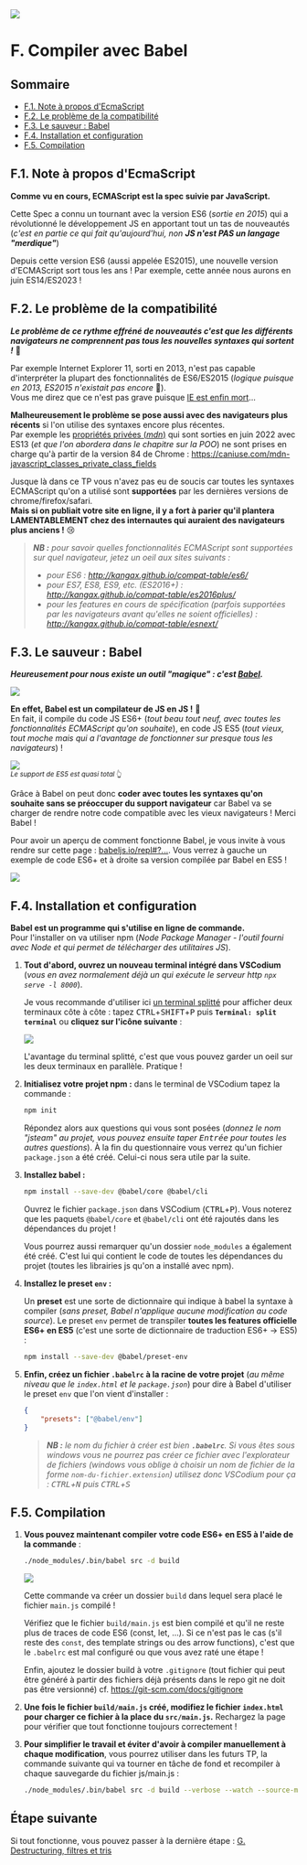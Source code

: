 <img src="images/readme/header-small.jpg" >

# F. Compiler avec Babel <!-- omit in toc -->

## Sommaire <!-- omit in toc -->
- [F.1. Note à propos d'EcmaScript](#f1-note-à-propos-decmascript)
- [F.2. Le problème de la compatibilité](#f2-le-problème-de-la-compatibilité)
- [F.3. Le sauveur : Babel](#f3-le-sauveur-babel)
- [F.4. Installation et configuration](#f4-installation-et-configuration)
- [F.5. Compilation](#f5-compilation)

## F.1. Note à propos d'EcmaScript

**Comme vu en cours, ECMAScript est la spec suivie par JavaScript.**

Cette Spec a connu un tournant avec la version ES6 (_sortie en 2015_) qui a révolutionné le développement JS en apportant tout un tas de nouveautés (_c'est en partie ce qui fait qu'aujourd'hui, non **JS n'est PAS un langage "merdique"**_)

Depuis cette version ES6 (aussi appelée ES2015), une nouvelle version d'ECMAScript sort tous les ans ! Par exemple, cette année nous aurons en juin ES14/ES2023 !

## F.2. Le problème de la compatibilité

_**Le problème de ce rythme effréné de nouveautés c'est que les différents navigateurs ne comprennent pas tous les nouvelles syntaxes qui sortent !**_ 😬

Par exemple Internet Explorer 11, sorti en 2013, n'est pas capable d'interpréter la plupart des fonctionnalités de ES6/ES2015 (_logique puisque en 2013, ES2015 n'existait pas encore_ 🧠). \
Vous me direz que ce n'est pas grave puisque [IE est enfin mort](https://blogs.windows.com/windowsexperience/2022/06/15/internet-explorer-11-has-retired-and-is-officially-out-of-support-what-you-need-to-know/)...

**Malheureusement le problème se pose aussi avec des navigateurs plus récents** si l'on utilise des syntaxes encore plus récentes. \
Par exemple les [propriétés privées (_mdn_)](https://developer.mozilla.org/fr/docs/Web/JavaScript/Reference/Classes/Private_class_fields) qui sont sorties en juin 2022 avec ES13 (_et que l'on abordera dans le chapitre sur la POO_) ne sont prises en charge qu'à partir de la version 84 de Chrome : https://caniuse.com/mdn-javascript_classes_private_class_fields


Jusque là dans ce TP vous n'avez pas eu de soucis car toutes les syntaxes ECMAScript qu'on a utilisé sont **supportées** par les dernières versions de chrome/firefox/safari. \
**Mais si on publiait votre site en ligne, il y a fort à parier qu'il plantera LAMENTABLEMENT chez des internautes qui auraient des navigateurs plus anciens !** 😢

> _**NB :** pour savoir quelles fonctionnalités ECMAScript sont supportées sur quel navigateur, jetez un oeil aux sites suivants :_
> - _pour ES6 : http://kangax.github.io/compat-table/es6/_
> - _pour ES7, ES8, ES9, etc. (ES2016+) : http://kangax.github.io/compat-table/es2016plus/_
> - _pour les features en cours de spécification (parfois supportées par les navigateurs avant qu'elles ne soient officielles) : http://kangax.github.io/compat-table/esnext/_


## F.3. Le sauveur : Babel


_**Heureusement pour nous existe un outil "magique" : c'est [Babel](https://babeljs.io).**_

<img src="images/readme/header-babel.jpg" />

**En effet, Babel est un compilateur de JS en JS !** 🤔 \
En fait, il compile du code JS ES6+ (_tout beau tout neuf, avec toutes les fonctionnalités ECMAScript qu'on souhaite_), en code JS ES5 (_tout vieux, tout moche mais qui a l'avantage de fonctionner sur presque tous les navigateurs_) !

<a href="https://caniuse.com/es5"><img src="https://caniuse.bitsofco.de/image/es5.webp" /></a>\
<small>_Le support de ES5 est quasi total_ 👆</small>

Grâce à Babel on peut donc **coder avec toutes les syntaxes qu'on souhaite sans se préoccuper du support navigateur** car Babel va se charger de rendre notre code compatible avec les vieux navigateurs ! Merci Babel !

Pour avoir un aperçu de comment fonctionne Babel, je vous invite à vous rendre sur cette page : [babeljs.io/repl#?...](https://babeljs.io/repl#?browsers=&build=&builtIns=false&corejs=3.6&spec=false&loose=false&code_lz=PTAEEECdIewd1AMwK4DsDGAXAljVAoAGwFNNQBnAR2QENJjQBeUADyYD5XQAqVgblD58IUOjzlM-MagmhsTCtTrEAFABYATAEo-w4POYBGDQJHFoxZJFAATBmIC2AB2yEaOPBXk2Al44fEqJg-oCrSEjRBxFpCIiRk5GJOPviIMNYqoPFyCgAMAvIAPKDGoAUA1OWgWgDe-KCi4jAkAHSEMADmKtg69XKIoZiQyNF1DQ3ZBqAArLrjjTLNxG2d3b0NAL74W3q2xBLDWFbYqB34MApjoDQAXKAARDT3ADR9AEZ3928v27rZNTRnqA3hsFDBdEA&debug=false&forceAllTransforms=false&shippedProposals=false&circleciRepo=&evaluate=false&fileSize=false&timeTravel=false&sourceType=module&lineWrap=false&presets=env&prettier=false&targets=&version=7.20.12&externalPlugins=&assumptions=%7B%7D). Vous verrez à gauche un exemple de code ES6+ et à droite sa version compilée par Babel en ES5 !

<img src="images/readme/babeljs.repl.png">


## F.4. Installation et configuration
**Babel est un programme qui s'utilise en ligne de commande.** \
Pour l'installer on va utiliser npm (_Node Package Manager - l'outil fourni avec Node et qui permet de télécharger des utilitaires JS_).

1. **Tout d'abord, ouvrez un nouveau terminal intégré dans VSCodium** (_vous en avez normalement déjà un qui exécute le serveur http `npx serve -l 8000`_).

	Je vous recommande d'utiliser ici [un terminal splitté](https://code.visualstudio.com/docs/editor/integrated-terminal#_terminal-splitting) pour afficher deux terminaux côte à côte : tapez <kbd>CTRL</kbd>+<kbd>SHIFT</kbd>+<kbd>P</kbd> puis **`Terminal: split terminal`** ou **cliquez sur l'icône suivante** :

	<img src="images/readme/split-terminal.png" />

	L'avantage du terminal splitté, c'est que vous pouvez garder un oeil sur les deux terminaux en parallèle. Pratique !

2. **Initialisez votre projet npm :** dans le terminal de VSCodium tapez la commande :
	```bash
	npm init
	```
	Répondez alors aux questions qui vous sont posées (_donnez le nom "jsteam" au projet, vous pouvez ensuite taper <kbd>Entrée</kbd> pour toutes les autres questions_). À la fin du questionnaire vous verrez qu'un fichier `package.json` a été créé. Celui-ci nous sera utile par la suite.

3. **Installez babel :**
	```bash
	npm install --save-dev @babel/core @babel/cli
	```
	Ouvrez le fichier `package.json` dans VSCodium (<kbd>CTRL</kbd>+<kbd>P</kbd>). Vous noterez que les paquets `@babel/core` et `@babel/cli` ont été rajoutés dans les dépendances du projet !

	Vous pourrez aussi remarquer qu'un dossier `node_modules` a également été créé. C'est lui qui contient le code de toutes les dépendances du projet (toutes les librairies js qu'on a installé avec npm).

4. **Installez le preset `env` :**

	Un **preset** est une sorte de dictionnaire qui indique à babel la syntaxe à compiler (_sans preset, Babel n'applique aucune modification au code source_). Le preset `env` permet de transpiler **toutes les features officielle ES6+ en ES5** (c'est une sorte de dictionnaire de traduction ES6+ -> ES5) :
	```bash
	npm install --save-dev @babel/preset-env
	```

5. **Enfin, créez un fichier `.babelrc` à la racine de votre projet** (_au même niveau que le `index.html` et le `package.json`_) pour dire à Babel d'utiliser le preset `env` que l'on vient d'installer :
	```json
	{
		"presets": ["@babel/env"]
	}
	```
	> _**NB :** le nom du fichier à créer est bien **`.babelrc`**. Si vous êtes sous windows vous ne pourrez pas créer ce fichier avec l'explorateur de fichiers (windows vous oblige à choisir un nom de fichier de la forme `nom-du-fichier.extension`) utilisez donc VSCodium pour ça : <kbd>CTRL</kbd>+<kbd>N</kbd> puis <kbd>CTRL</kbd>+<kbd>S</kbd>_

## F.5. Compilation
1. **Vous pouvez maintenant compiler votre code ES6+ en ES5 à l'aide de la commande** :
	```bash
	./node_modules/.bin/babel src -d build
	```

	<img src="images/readme/babel-build.gif" />

	Cette commande va créer un dossier `build` dans lequel sera placé le fichier `main.js` compilé !

	Vérifiez que le fichier `build/main.js` est bien compilé et qu'il ne reste plus de traces de code ES6 (const, let, ...). Si ce n'est pas le cas (s'il reste des `const`, des template strings ou des arrow functions), c'est que le `.babelrc` est mal configuré ou que vous avez raté une étape !

	Enfin, ajoutez le dossier build à votre `.gitignore` (tout fichier qui peut être généré à partir des fichiers déjà présents dans le repo git ne doit pas être versionné) cf. https://git-scm.com/docs/gitignore

2. **Une fois le fichier `build/main.js` créé, modifiez le fichier `index.html` pour charger ce fichier à la place du `src/main.js`.** Rechargez la page pour vérifier que tout fonctionne toujours correctement !


3. **Pour simplifier le travail et éviter d'avoir à compiler manuellement à chaque modification**, vous pourrez utiliser dans les futurs TP, la commande suivante qui va tourner en tâche de fond et recompiler à chaque sauvegarde du fichier js/main.js :
	```bash
	./node_modules/.bin/babel src -d build --verbose --watch --source-maps
	```

## Étape suivante <!-- omit in toc -->
Si tout fonctionne, vous pouvez passer à la dernière étape : [G. Destructuring, filtres et tris](./G-filtres-tri.md)